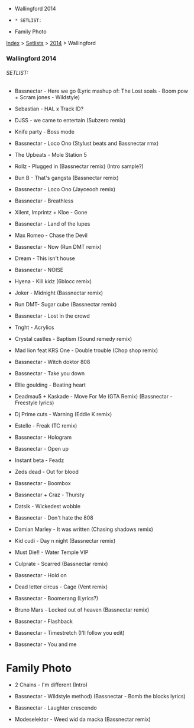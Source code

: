   * Wallingford 2014
  *     * SETLIST:
  * Family Photo

[Index](https://www.reddit.com/r/bassnectar/wiki/index) >
[Setlists](https://www.reddit.com/r/bassnectar/wiki/interactive/setlists) >
[2014](https://www.reddit.com/r/bassnectar/wiki/interactive/setlists/2014) >
Wallingford

### Wallingford 2014

###### SETLIST:

  * Bassnectar - Here we go (Lyric mashup of: The Lost soals - Boom pow + Scram jones - Wildstyle)

  * Sebastian - HAL x Track ID?

  * DJSS - we came to entertain (Subzero remix)

  * Knife party - Boss mode

  * Bassnectar - Loco Ono (Stylust beats and Bassnectar rmx)

  * The Upbeats - Mole Station 5

  * Rollz - Plugged in (Bassnectar remix) (Intro sample?)

  * Bun B - That's gangsta (Bassnectar remix)

  * Bassnectar - Loco Ono (Jayceooh remix)

  * Bassnectar - Breathless

  * Xilent, Imprintz + Kloe - Gone

  * Bassnectar - Land of the lupes

  * Max Romeo - Chase the Devil

  * Bassnectar - Now (Run DMT remix)

  * Dream - This isn't house

  * Bassnectar - NOISE

  * Hyena - Kill kidz (6blocc remix)

  * Joker - Midnight (Bassnectar remix)

  * Run DMT- Sugar cube (Bassnectar remix)

  * Bassnectar - Lost in the crowd

  * Tnght - Acrylics 

  * Crystal castles - Baptism (Sound remedy remix)

  * Mad lion feat KRS One - Double trouble (Chop shop remix)

  * Bassnectar - Witch doktor 808

  * Bassnectar - Take you down

  * Ellie goulding - Beating heart 

  * Deadmau5 + Kaskade - Move For Me (GTA Remix) (Bassnectar - Freestyle lyrics)

  * Dj Prime cuts - Warning (Eddie K remix)

  * Estelle - Freak (TC remix)

  * Bassnectar - Hologram

  * Bassnectar - Open up 

  * Instant beta - Feadz 

  * Zeds dead - Out for blood 

  * Bassnectar - Boombox

  * Bassnectar + Craz - Thursty

  * Datsik - Wickedest wobble

  * Bassnectar - Don't hate the 808

  * Damian Marley - It was written (Chasing shadows remix)

  * Kid cudi - Day n night (Bassnectar remix)

  * Must Die!! - Water Temple VIP

  * Culprate - Scarred (Bassnectar remix)

  * Bassnectar - Hold on

  * Dead letter circus - Cage (Vent remix)

  * Bassnectar - Boomerang (Lyrics?)

  * Bruno Mars - Locked out of heaven (Bassnectar remix)

  * Bassnectar - Flashback

  * Bassnectar - Timestretch (I'll follow you edit)

  * Bassnectar - You and me

# Family Photo

  * 2 Chains - I'm different (Intro)

  * Bassnectar - Wildstyle method) (Bassnectar - Bomb the blocks lyrics)

  * Bassnectar - Laughter crescendo 

  * Modeselektor - Weed wid da macka (Bassnectar remix)

